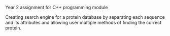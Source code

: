 Year 2 assignment for C++ programming module

Creating search engine for a protein database by separating each sequence and its attributes and allowing user multiple methods of finding the correct protein.
